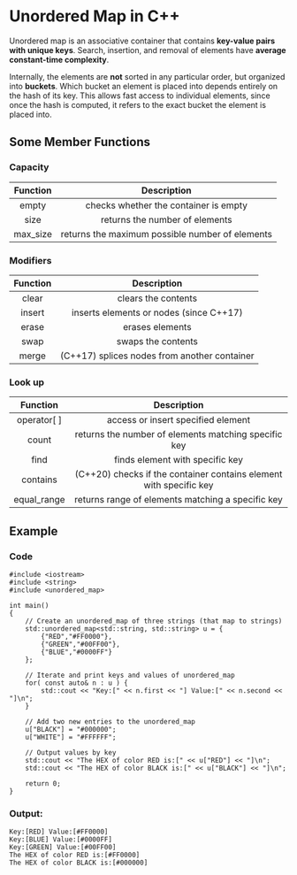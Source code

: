 # Unordered Map in C++

Unordered map is an associative container that contains **key-value pairs with unique keys**. Search, insertion, and removal of elements have **average constant-time complexity**.

Internally, the elements are **not** sorted in any particular order, but organized into **buckets**. Which bucket an element is placed into depends entirely on the hash of its key. This allows fast access to individual elements, since once the hash is computed, it refers to the exact bucket the element is placed into.

## Some Member Functions
### Capacity
|Function|Description|
|:-:|:-:|
|empty|checks whether the container is empty|
|size|returns the number of elements|
|max_size|returns the maximum possible number of elements|

### Modifiers
|Function|Description|
|:-:|:-:|
|clear|clears the contents|
|insert|inserts elements or nodes (since C++17)|
|erase|erases elements|
|swap|swaps the contents|
|merge|(C++17) splices nodes from another container|

### Look up
|Function|Description|
|:-:|:-:|
|operator[ ]|access or insert specified element|
|count|returns the number of elements matching specific key|
|find|finds element with specific key|
|contains|(C++20) checks if the container contains element with specific key|
|equal_range|returns range of elements matching a specific key|

## Example
### Code
```
#include <iostream>
#include <string>
#include <unordered_map>
 
int main()
{
    // Create an unordered_map of three strings (that map to strings)
    std::unordered_map<std::string, std::string> u = {
        {"RED","#FF0000"},
        {"GREEN","#00FF00"},
        {"BLUE","#0000FF"}
    };
 
    // Iterate and print keys and values of unordered_map
    for( const auto& n : u ) {
        std::cout << "Key:[" << n.first << "] Value:[" << n.second << "]\n";
    }
 
    // Add two new entries to the unordered_map
    u["BLACK"] = "#000000";
    u["WHITE"] = "#FFFFFF";
 
    // Output values by key
    std::cout << "The HEX of color RED is:[" << u["RED"] << "]\n";
    std::cout << "The HEX of color BLACK is:[" << u["BLACK"] << "]\n";
 
    return 0;
}
```

### Output:
```
Key:[RED] Value:[#FF0000]
Key:[BLUE] Value:[#0000FF]
Key:[GREEN] Value:[#00FF00]
The HEX of color RED is:[#FF0000]
The HEX of color BLACK is:[#000000]
```